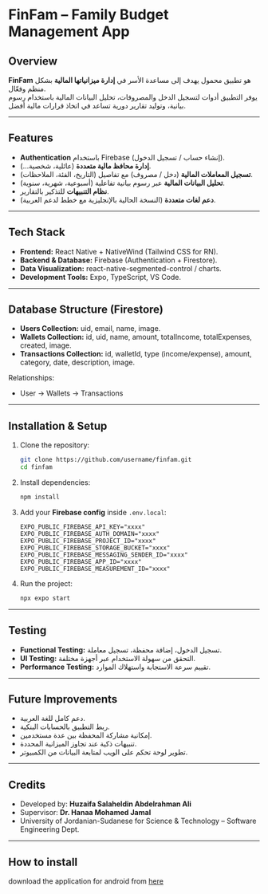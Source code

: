 # FinFam – Family Budget Management App

## Overview

**FinFam** هو تطبيق محمول يهدف إلى مساعدة الأسر في **إدارة ميزانياتها المالية** بشكل منظم وفعّال.  
يوفر التطبيق أدوات لتسجيل الدخل والمصروفات، تحليل البيانات المالية باستخدام رسوم بيانية، وتوليد تقارير دورية تساعد في اتخاذ قرارات مالية أفضل.

---

## Features

- **Authentication** باستخدام Firebase (إنشاء حساب / تسجيل الدخول).
- **إدارة محافظ مالية متعددة** (عائلية، شخصية…).
- **تسجيل المعاملات المالية** (دخل / مصروف) مع تفاصيل (التاريخ، الفئة، الملاحظات).
- **تحليل البيانات المالية** عبر رسوم بيانية تفاعلية (أسبوعية، شهرية، سنوية).
- **نظام التنبيهات** للتذكير بالتقارير.
- **دعم لغات متعددة** (النسخة الحالية بالإنجليزية مع خطط لدعم العربية).

---

## Tech Stack

- **Frontend:** React Native + NativeWind (Tailwind CSS for RN).
- **Backend & Database:** Firebase (Authentication + Firestore).
- **Data Visualization:** react-native-segmented-control / charts.
- **Development Tools:** Expo, TypeScript, VS Code.

---

## Database Structure (Firestore)

- **Users Collection:** uid, email, name, image.
- **Wallets Collection:** id, uid, name, amount, totalIncome, totalExpenses, created, image.
- **Transactions Collection:** id, walletId, type (income/expense), amount, category, date, description, image.

Relationships:

- User → Wallets → Transactions

---

## Installation & Setup

1. Clone the repository:
   ```bash
   git clone https://github.com/username/finfam.git
   cd finfam
   ```
2. Install dependencies:
   ```bash
   npm install
   ```
3. Add your **Firebase config** inside `.env.local`:
   ```env
   EXPO_PUBLIC_FIREBASE_API_KEY="xxxx"
   EXPO_PUBLIC_FIREBASE_AUTH_DOMAIN="xxxx"
   EXPO_PUBLIC_FIREBASE_PROJECT_ID="xxxx"
   EXPO_PUBLIC_FIREBASE_STORAGE_BUCKET="xxxx"
   EXPO_PUBLIC_FIREBASE_MESSAGING_SENDER_ID="xxxx"
   EXPO_PUBLIC_FIREBASE_APP_ID="xxxx"
   EXPO_PUBLIC_FIREBASE_MEASUREMENT_ID="xxxx"
   ```
4. Run the project:
   ```bash
   npx expo start
   ```

---

## Testing

- **Functional Testing:** تسجيل الدخول، إضافة محفظة، تسجيل معاملة.
- **UI Testing:** التحقق من سهولة الاستخدام عبر أجهزة مختلفة.
- **Performance Testing:** تقييم سرعة الاستجابة واستهلاك الموارد.

---

## Future Improvements

- دعم كامل للغة العربية.
- ربط التطبيق بالحسابات البنكية.
- إمكانية مشاركة المحفظة بين عدة مستخدمين.
- تنبيهات ذكية عند تجاوز الميزانية المحددة.
- تطوير لوحة تحكم على الويب لمتابعة البيانات من الكمبيوتر.

---

## Credits

- Developed by: **Huzaifa Salaheldin Abdelrahman Ali**
- Supervisor: **Dr. Hanaa Mohamed Jamal**
- University of Jordanian-Sudanese for Science & Technology – Software Engineering Dept.

---

## How to install

download the application for android from [here](https://drive.google.com/file/d/1BvQi415C0w-ylhv9B6FLeACQxpPQUEGU/view?usp=drive_link)
